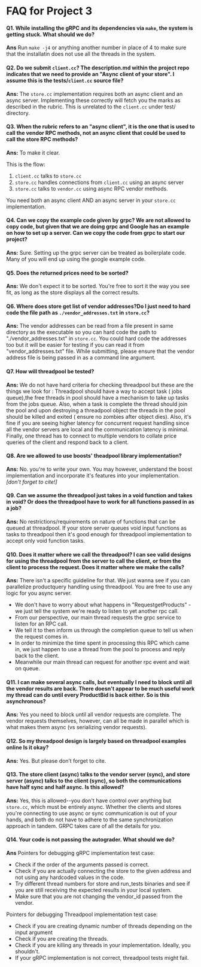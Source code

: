 # FAQ for Project 3

#### Q1. While installing the gRPC and its dependencies via `make`, the system is getting stuck. What should we do?
**Ans** Run `make -j4` or anything another number in place of 4 to make sure that the installatin does not use all the threads in the system.

#### Q2. Do we submit `client.cc`? The description.md within the project repo indicates that we need to provide an "Async client of your store". I assume this is the tests/`client.cc` source file?
**Ans:** The ``store.cc`` implementation requires both an async client and an async server. Implementing these correctly will fetch you the marks as described in the rubric. This is unrelated to the `client.cc` under test/ directory.


#### Q3. When the rubric refers to an "async client", it is the one that is used to call the vendor RPC methods, not an async client that could be used to call the store RPC methods?
**Ans:** To make it clear.

This is the flow:
1. `client.cc` talks to `store.cc`
2. `store.cc` handles connections from `client.cc` using an async server
3. `store.cc` talks to `vendor.cc` using async RPC vendor methods.

You need both an async client AND an async server in your `store.cc` implementation.

#### Q4. Can we copy the example code given by grpc? We are not allowed to copy code, but given that we are doing grpc and Google has an example on how to set up a server.  Can we copy the code from grpc to start our project?
**Ans:** Sure. Setting up the  grpc server can be treated as boilerplate code. Many of you will end up using the google example code.

#### Q5. Does the returned prices need to be sorted?
**Ans:** We don't expect it to be sorted. You're free to sort it the way you see fit, as long as the store displays all the correct results.

#### Q6. Where does store get list of vendor addresses?Do I just need to hard code the file path as `./vendor_addresses.txt` in `store.cc`? 
**Ans:** The vendor addresses can be read from a file present in same directory as the executable so you can hard code the path to "./vendor_addresses.txt" in `store.cc`. You could hard code the addresses too but it will be easier for testing if you can read it from "vendor_addresses.txt" file. While submitting, please ensure that the vendor address file is being passed in as a command line argument.

#### Q7. How will threadpool be tested?
**Ans:** We do not have hard criteria for checking threadpool but these are the things we look for : 
Threadpool should have a way to accept task ( jobs queue),the free threads in pool should have a mechanism to take up tasks from the jobs queue. Also, when a task is complete the thread should join the pool and upon destroying a threadpool object the threads in the pool should be killed and exited ( ensure no zombies after object dies).
Also, it's fine if you are seeing higher latency for concurrent request handling since all the vendor servers are local and the communication latency is minimal.
Finally, one thread has to connect to multiple vendors to collate price queries of the client and respond back to a client.

#### Q8. Are we allowed to use boosts' theadpool library implementation?
**Ans:** No. you're to write your own. You may however, understand the boost implementation and incorporate it's features into your implementation. *[don't forget to cite!]*

#### Q9. Can we assume the threadpool just takes in a void function and takes in void?  Or does the threadpool have to work for all functions passed in as a job?
**Ans:** No restrictions/requirements on nature of functions that can be queued at threadpool. If your store server queues void  input functions as tasks to threadpool then it's good enough for threadpool implementation to accept only void function tasks.

#### Q10. Does it matter where we call the threadpool?  I can see valid designs for using the threadpool from the server to call the client, or from the client to process the request.  Does it matter where we make the calls?
**Ans:** There isn't a specific guideline for that. We just wanna see if you can parallelize productquery handling using threadpool. You are free to use any logic for you async server.
 - We don't have to worry about what happens in "RequestgetProducts" - we just tell the system we're ready to listen to yet another rpc call.
- From our perspective, our main thread requests the grpc service to listen for an RPC call.
- We tell it to then inform us through the completion queue to tell us when the request comes in.
- In order to minimize the time spent in processing this RPC which came in, we just happen to use a thread from the pool to process and reply back to the client.
- Meanwhile our main thread can request for another rpc event and wait on queue.

#### Q11. I can make several async calls, but eventually I need to block until all the vendor results are back. There doesn't appear to be much useful work my thread can do until every ProductBid is back either. So is this asynchronous?
**Ans:** Yes you need to block until all vendor requests are complete.  The vendor requests themselves, however, can all be made in parallel which is what makes them async (vs serializing vendor requests).

#### Q12. So my threadpool design is largely based on threadpool examples online Is it okay?
**Ans:** Yes. But please don’t forget to cite.

#### Q13. The store client (async) talks to the vendor server (sync), and store server (async) talks to the client (sync), so both the communications have half sync and half async. Is this allowed? 
**Ans:** Yes, this is allowed--you don't have control over anything but `store.cc`, which must be entirely async. Whether the clients and stores you're connecting to use async or sync communication is out of your hands, and both do not have to adhere to the same synchronization approach in tandem. GRPC takes care of all the details for you.


#### Q14. Your code is not passing the autograder. What should we do?
**Ans** Pointers for debugging gRPC implementation test case:
- Check if the order of the arguments passed is correct.
- Check if you are actually connecting the store to the given address and not using any hardcoded values in the code.
- Try different thread numbers for store and run_tests binaries and see if you are still receiving the expected results in your local system.
- Make sure that you are not changing the vendor_id passed from the vendor.

Pointers for debugging Threadpool implementation test case:
- Check if you are creating dynamic number of threads depending on the input argument
- Check if you are creating the threads.
- Check if you are killing any threads in your implementation. Ideally, you shouldn't.
- If your gRPC implementation is not correct, threadpool tests might fail.
